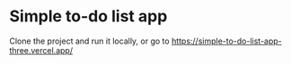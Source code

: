 # Simple to-do list app 

Clone the project and run it locally, or go to https://simple-to-do-list-app-three.vercel.app/
